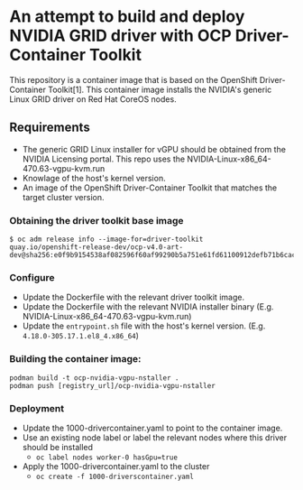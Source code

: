 # An attempt to build and deploy NVIDIA GRID driver with OCP Driver-Container Toolkit

This repository is a container image that is based on the OpenShift Driver-Container Toolkit[1].
This container image installs the NVIDIA's generic Linux GRID driver on Red Hat CoreOS nodes. 

## Requirements

* The generic GRID Linux installer for vGPU should be obtained from the NVIDIA Licensing portal. This repo uses the NVIDIA-Linux-x86_64-470.63-vgpu-kvm.run
* Knowlage of the host's kernel version.
* An image of the OpenShift Driver-Container Toolkit that matches the target cluster version.

### Obtaining the driver toolkit base image
```
$ oc adm release info --image-for=driver-toolkit
quay.io/openshift-release-dev/ocp-v4.0-art-dev@sha256:e0f9b9154538af082596f60af99290b5a751e61fd61100912defb71b6cac15c6
```

### Configure 
 - Update the Dockerfile with the relevant driver toolkit image.
 - Update the Dockerfile with the relevant NVIDIA installer binary (E.g. NVIDIA-Linux-x86_64-470.63-vgpu-kvm.run)
 - Update the `entrypoint.sh` file with the host's kernel version. (E.g. `4.18.0-305.17.1.el8_4.x86_64`)

### Building the container image:

```
podman build -t ocp-nvidia-vgpu-nstaller .
podman push [registry_url]/ocp-nvidia-vgpu-nstaller
```

### Deployment

 - Update the 1000-drivercontainer.yaml to point to the container image.
 - Use an existing node label or label the relevant nodes where this driver should be installed
   - `oc label nodes worker-0 hasGpu=true`
 - Apply the 1000-drivercontainer.yaml to the cluster
   - `oc create -f 1000-driverscontainer.yaml`


